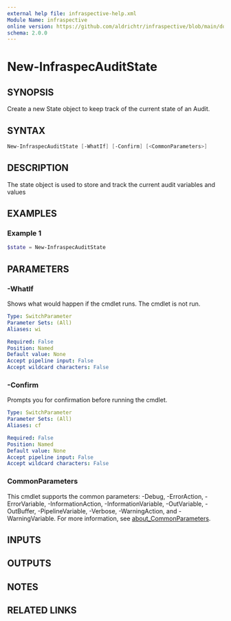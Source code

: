 ```yaml
---
external help file: infraspective-help.xml
Module Name: infraspective
online version: https://github.com/aldrichtr/infraspective/blob/main/docs/help/New-InfraspecAuditState.md
schema: 2.0.0
---
```


# New-InfraspecAuditState

## SYNOPSIS

Create a new State object to keep track of the current state of an Audit.

## SYNTAX

```powershell
New-InfraspecAuditState [-WhatIf] [-Confirm] [<CommonParameters>]
```

## DESCRIPTION

The state object is used to store and track the current audit variables and values

## EXAMPLES

### Example 1

```powershell
$state = New-InfraspecAuditState
```

## PARAMETERS

### -WhatIf

Shows what would happen if the cmdlet runs.
The cmdlet is not run.

```yaml
Type: SwitchParameter
Parameter Sets: (All)
Aliases: wi

Required: False
Position: Named
Default value: None
Accept pipeline input: False
Accept wildcard characters: False
```

### -Confirm

Prompts you for confirmation before running the cmdlet.

```yaml
Type: SwitchParameter
Parameter Sets: (All)
Aliases: cf

Required: False
Position: Named
Default value: None
Accept pipeline input: False
Accept wildcard characters: False
```

### CommonParameters

This cmdlet supports the common parameters: -Debug, -ErrorAction,
-ErrorVariable, -InformationAction, -InformationVariable, -OutVariable,
-OutBuffer, -PipelineVariable, -Verbose, -WarningAction, and -WarningVariable.
For more information, see
[about_CommonParameters](http://go.microsoft.com/fwlink/?LinkID=113216).

## INPUTS

## OUTPUTS

## NOTES

## RELATED LINKS
